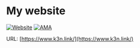# My website
[![Website](https://img.shields.io/website-up-down-green-red/https/www.k3n.link.svg?maxAge=600)](https://www.k3n.link/) 
[![AMA](https://img.shields.io/badge/ask%20me-anything-0e7fc0.svg)](https://github.com/trileg/ama)

URL: [https://www.k3n.link/](https://www.k3n.link/)
